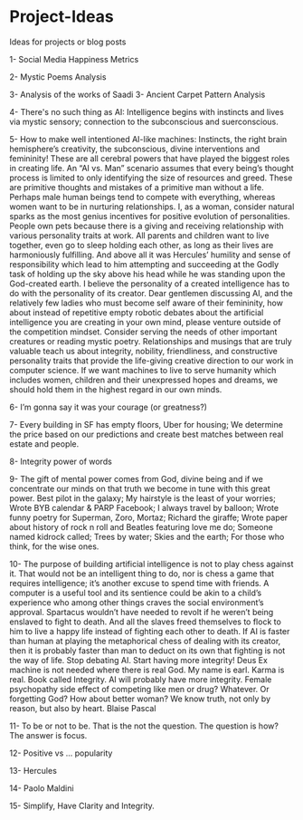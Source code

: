 # Project-Ideas
Ideas for projects or blog posts

1- Social Media Happiness Metrics

2- Mystic Poems Analysis

3- Analysis of the works of Saadi
3- Ancient Carpet Pattern Analysis

4- There's no such thing as AI: Intelligence begins with instincts and lives via mystic sensory; connection to the subconscious and suerconscious.

5- How to make well intentioned AI-like machines: Instincts, the right brain hemisphere’s creativity, the subconscious, divine interventions and femininity! These are all cerebral powers that have played the biggest roles in creating life. An “AI vs. Man” scenario assumes that every being’s thought process is limited to only identifying the size of resources and greed. These are primitive thoughts and mistakes of a primitive man without a life. Perhaps male human beings tend to compete with everything, whereas women want to be in nurturing relationships. I, as a woman, consider natural sparks as the most genius incentives for positive evolution of personalities. People own pets because there is a giving and receiving relationship with various personality traits at work. All parents and children want to live together, even go to sleep holding each other, as long as their lives are harmoniously fulfilling. And above all it was Hercules’ humility and sense of responsibility which lead to him attempting and succeeding at the Godly task of holding up the sky above his head while he was standing upon the God-created earth. I believe the personality of a created intelligence has to do with the personality of its creator. Dear gentlemen discussing AI, and the relatively few ladies who must become self aware of their femininity, how about instead of repetitive empty robotic debates about the artificial intelligence you are creating in your own mind, please venture outside of the competition mindset. Consider serving the needs of other important creatures or reading mystic poetry. Relationships and musings that are truly valuable teach us about integrity, nobility, friendliness, and constructive personality traits that provide the life-giving creative direction to our work in computer science. If we want machines to live to serve humanity which includes women, children and their unexpressed hopes and dreams, we should hold them in the highest regard in our own minds.

6- I’m gonna say it was your courage (or greatness?)

7- Every building in SF has empty floors, Uber for housing; We determine the price based on our predictions and create best matches between real estate and people.

8- Integrity power of words

9- The gift of mental power comes from God, divine being and if we concentrate our minds on that truth we become in tune with this great power. Best pilot in the galaxy; My hairstyle is the least of your worries; Wrote BYB calendar & PARP Facebook; I always travel by balloon; Wrote funny poetry for Superman, Zoro, Mortaz; Richard the giraffe; Wrote paper about history of rock n roll and Beatles featuring love me do; Someone named kidrock called; Trees by water; Skies and the earth; For those who think, for the wise ones.

10- The purpose of building artificial intelligence is not to play chess against it. That would not be an intelligent thing to do, nor is chess a game that requires intelligence; it’s another excuse to spend time with friends. A computer is a useful tool and its sentience could be akin to a child’s experience who among other things craves the social environment’s approval. Spartacus wouldn’t have needed to revolt if he weren’t being enslaved to fight to death. And all the slaves freed themselves to flock to him to live a happy life instead of fighting each other to death. If AI is faster than human at playing the metaphorical chess of dealing with its creator, then it is probably faster than man to deduct on its own that fighting is not the way of life. Stop debating AI. Start having more integrity! Deus Ex machine is not needed where there is real God. My name is earl. Karma is real. Book called Integrity. AI will probably have more integrity.
Female psychopathy side effect of competing like men or drug? Whatever. Or forgetting God? How about better woman?
We know truth, not only by reason, but also by heart. Blaise Pascal

11- To be or not to be. That is the not the question. The question is how? The answer is focus.

12- Positive vs ... popularity

13- Hercules

14- Paolo Maldini

15- Simplify, Have Clarity and Integrity.

